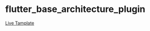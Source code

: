 # flutter_base_architecture_plugin

[Live Tamplate](https://drive.google.com/drive/folders/1mUMTAe9YqconmUmq85jkKH8ZBuSn4gl3?usp=sharing)
